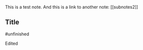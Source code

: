 This is a test note. And this is a link to another note: [[subnotes2]]

## Title

#unfinished

Edited